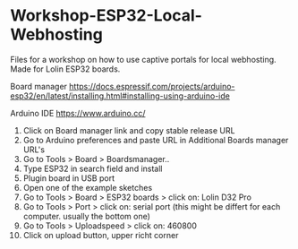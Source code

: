 # Workshop-ESP32-Local-Webhosting

Files for a workshop on how to use captive portals for local webhosting.
Made for Lolin ESP32 boards.

Board manager
https://docs.espressif.com/projects/arduino-esp32/en/latest/installing.html#installing-using-arduino-ide

Arduino IDE
https://www.arduino.cc/




1. Click on Board manager link and copy stable release URL
2. Go to Arduino preferences and paste URL in Additional Boards manager URL's
3. Go to Tools > Board > Boardsmanager..
4. Type ESP32 in search field and install 
5. Plugin board in USB port
6. Open one of the example sketches
7. Go to Tools > Board > ESP32 boards > click on: Lolin D32 Pro
8. Go to Tools > Port > click on: serial port (this might be differt for each computer. usually the bottom one)
9. Go to Tools > Uploadspeed > click on: 460800
10. Click on upload button, upper richt corner
